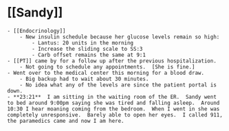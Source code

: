 # [[Sandy]]
	- [[Endocrinology]]
		- New insulin schedule because her glucose levels remain so high:
			- Lantus: 20 units in the morning
			- Increase the sliding scale to SS:3
			- Carb offset remains the same at 9:1
	- [[PT]] came by for a follow up after the previous hospitalization.
		- Not going to schedule any appointments.  [She is fine.]
	- Went over to the medical center this morning for a blood draw.
		- Big backup had to wait about 30 minutes.
		- No idea what any of the levels are since the patient portal is down.
	- **23:21**  I am sitting in the waiting room of the ER.  Sandy went to bed around 9:00pm saying she was tired and falling asleep.  Around 10:30 I hear moaning coming from the bedroom.  When I went in she was completely unresponsive.  Barely able to open her eyes.  I called 911, the paramedics came and now I am here.